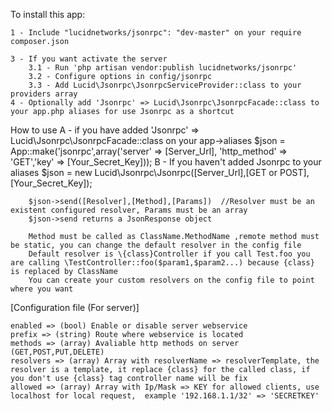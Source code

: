 
To install this app:

    1 - Include "lucidnetworks/jsonrpc": "dev-master" on your require composer.json

    3 - If you want activate the server
        3.1 - Run 'php artisan vendor:publish lucidnetworks/jsonrpc'
        3.2 - Configure options in config/jsonrpc
        3.3 - Add Lucid\Jsonrpc\JsonrpcServiceProvider::class to your providers array
    4 - Optionally add 'Jsonrpc' => Lucid\Jsonrpc\JsonrpcFacade::class to your app.php aliases for use Jsonrpc as a shortcut


How to use
         A - if you have added 'Jsonrpc' => Lucid\Jsonrpc\JsonrpcFacade::class on your app->aliases
            $json = App::make('jsonrpc',array('server' => [Server_Url], 'http_method' => 'GET','key' => [Your_Secret_Key]));
         B - If you haven't added Jsonrpc to your aliases
            $json = new Lucid\Jsonrpc\Jsonrpc([Server_Url],[GET or POST],[Your_Secret_Key]);

        $json->send([Resolver],[Method],[Params])  //Resolver must be an existent configured resolver, Params must be an array
        $json->send returns a JsonResponse object

        Method must be called as ClassName.MethodName ,remote method must be static, you can change the default resolver in the config file
        Default resolver is \{class}Controller if you call Test.foo you are calling \TestController::foo($param1,$param2...) because {class} is replaced by ClassName
        You can create your custom resolvers on the config file to point where you want


[Configuration file (For server)]

    enabled => (bool) Enable or disable server webservice
    prefix => (string) Route where webservice is located
    methods => (array) Avaliable http methods on server (GET,POST,PUT,DELETE)
    resolvers => (array) Array with resolverName => resolverTemplate, the resolver is a template, it replace {class} for the called class, if you don't use {class} tag controller name will be fix
    allowed => (array) Array with Ip/Mask => KEY for allowed clients, use localhost for local request,  example '192.168.1.1/32' => 'SECRETKEY'
